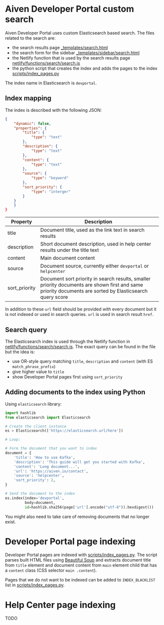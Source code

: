 # Aiven Developer Portal custom search

Aiven Developer Portal uses custom Elasticsearch based search. The files related to the search are:

* the search results page [_templates/search.html](_templates/search.html)
* the search form for the sidebar [_templates/sidebar/search.html](_templates/sidebar/search.html)
* the Netlify function that is used by the search results page [netlify/functions/search/search.js](netlify/functions/search/search.js)
* the python script that creates the index and adds the pages to the index [scripts/index_pages.py](scripts/index_pages.py)

The index name in Elasticsearch is `devportal`.

## Index mapping

The index is described with the following JSON:

```json
{
    "dynamic": false,
    "properties": {
        "title": {
            "type": "text"
        },
        "description": {
            "type": "text"
        },
        "content": {
            "type": "text"
        },
        "source": {
            "type": "keyword"
        },
        "sort_priority": {
            "type": "interger"
        }
    }
    }
}
```

Property|Description
---|---
title|Document title, used as the link text in search results
description|Short document description, used in help center results under the title text
content|Main document content
source|Document source, currently either `devportal` or `helpcenter`
sort_priority|Document sort priority in search results, smaller priority documents are shown first and same priority documents are sorted by Elasticsearch query score

In addition to these `url` field should be provided with every document but it is not indexed or used in search queries. `url` is used in search result `href`.

## Search query

The Elasticsearch index is used through the Netlify function in [netlify/functions/search/search.js](netlify/functions/search/search.js). The exact query can be found in the file but the idea is:

* use OR-style query matching `title`, `description` and `content` (with ES `match_phrase_prefix`)
* give higher value to `title`
* show Developer Portal pages first using `sort_priority`

## Adding documents to the index using Python

Using `elasticsearch` library:

```python
import hashlib
from elasticsearch import Elasticsearch

# Create the client instance
es = Elasticsearch(['https://elasticsearch.url/here'])

# Loop:

# Form the document that you want to index
document = {
    'title': 'How to use Kafka',
    'description': 'This guide will get you started with Kafka',
    'content': 'Long document...',
    'url': 'https://aiven.io/contact',
    'source': 'helpcenter',
    'sort_priority': 2,
}

# Send the document to the index
es.index(index='devportal',
         body=document,
         id=hashlib.sha256(page['url'].encode("utf-8")).hexdigest())
```

You might also need to take care of removing documents that no longer exist.

# Developer Portal page indexing

Developer Portal pages are indexed with [scripts/index_pages.py](scripts/index_pages.py).
The script parses built HTML files using [Beautiful Soup](https://www.crummy.com/software/BeautifulSoup/bs4/doc/)
and extracts document title from `title` element and document content from `main` element child that has a `content` class (CSS selector `main .content`).

Pages that we do not want to be indexed can be added to `INDEX_BLACKLIST` list in [scripts/index_pages.py](scripts/index_pages.py).

# Help Center page indexing

TODO